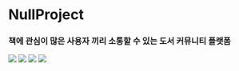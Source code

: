 # NullProject

### 책에 관심이 많은 사용자 끼리 소통할 수 있는 도서 커뮤니티 플랫폼

<img src="https://user-images.githubusercontent.com/37688723/143313483-4f230f90-859e-4e80-9d79-47e06c999fbd.gif"/>

<img src="https://user-images.githubusercontent.com/37688723/143313497-5b9fbb9e-67a8-4438-9e3a-28eb7fccf538.gif"/>

<img src="https://user-images.githubusercontent.com/37688723/143313560-ef09929f-486a-4aa9-93b5-9ffa9a34c181.gif"/>

<img src="https://user-images.githubusercontent.com/37688723/143313594-f28aa160-1a52-479c-a622-87d45b1eda20.gif"/>



